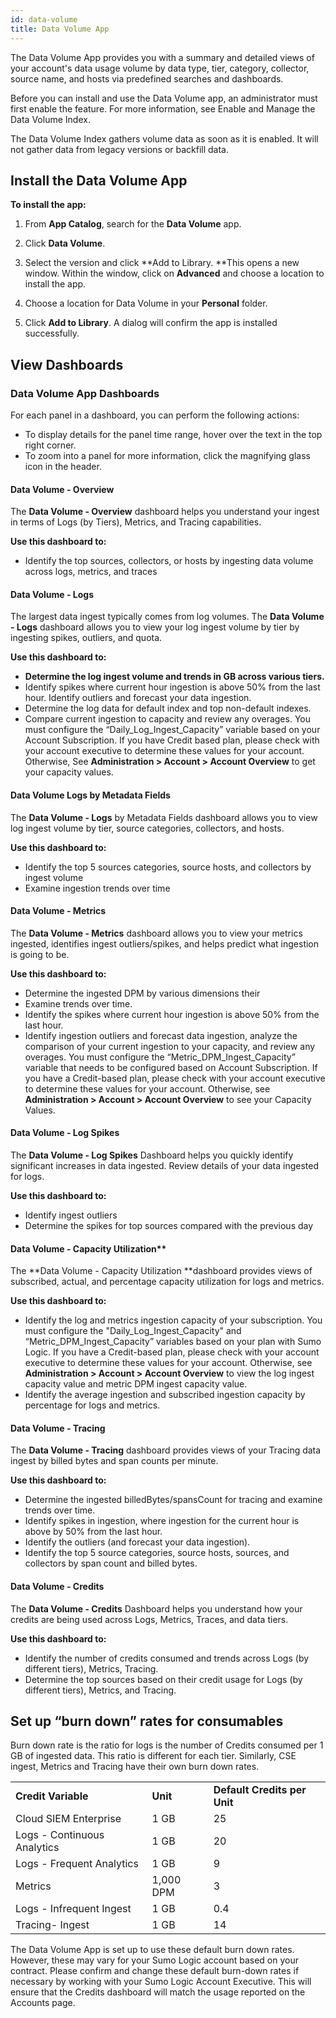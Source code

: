 ```yaml
---
id: data-volume
title: Data Volume App
---
```


The Data Volume App provides you with a summary and detailed views of your account's data usage volume by data type, tier, category, collector, source name, and hosts via predefined searches and dashboards.

Before you can install and use the Data Volume app, an administrator must first enable the feature. For more information, see Enable and Manage the Data Volume Index.

The Data Volume Index gathers volume data as soon as it is enabled. It will not gather data from legacy versions or backfill data.

## Install the Data Volume App

**To install the app:**

1. From **App Catalog**, search for the **Data Volume** app.
2. Click **Data Volume**.
3. Select the version and click **Add to Library. **This opens a new window. Within the window, click on **Advanced** and choose a location to install the app.

4. Choose a location for Data Volume in your **Personal** folder.
5. Click **Add to Library**. A dialog will confirm the app is installed successfully.

## View Dashboards 

### **Data Volume App Dashboards**

For each panel in a dashboard, you can perform the following actions:


* To display details for the panel time range, hover over the text in the top right corner.
* To zoom into a panel for more information, click the magnifying glass icon in the header.


#### Data Volume - Overview

The **Data Volume - Overview** dashboard helps you understand your ingest in terms of  Logs (by Tiers), Metrics, and Tracing capabilities.

**Use this dashboard to:**

* Identify the top sources, collectors, or hosts  by ingesting data volume across logs, metrics, and traces



#### Data Volume - Logs

The largest data ingest typically comes from log volumes. The **Data Volume - Logs** dashboard allows you to view your log ingest volume by tier by ingesting spikes, outliers, and quota.

**Use this dashboard to:**

* **Determine the log ingest volume and trends in GB across various tiers.**
* Identify spikes where current hour ingestion is above 50% from the last hour. Identify outliers and forecast your data ingestion.
* Determine the log data for default index and top non-default indexes.
* Compare current ingestion to capacity and review any overages. You must configure the “Daily_Log_Ingest_Capacity” variable based on your Account Subscription. If you have  Credit based plan, please check with your account executive to determine these values for your account. Otherwise,  See **Administration > Account > Account Overview** to get your capacity values.


#### **Data Volume Logs by Metadata Fields**

The **Data Volume - Logs** by Metadata Fields dashboard allows you to view log ingest volume by tier, source categories, collectors, and hosts.

**Use this dashboard to:**

* Identify the top 5 sources categories, source hosts, and collectors by ingest volume
* Examine ingestion trends over time

#### **Data Volume - Metrics**

The **Data Volume - Metrics** dashboard allows you to view your metrics ingested, identifies ingest outliers/spikes, and helps predict what ingestion is going to be.

**Use this dashboard to:**

* Determine the ingested DPM by various dimensions their
* Examine trends over time.
* Identify the spikes where current hour ingestion is above 50% from the last hour.
* Identify ingestion outliers and forecast data ingestion, analyze the comparison of your current ingestion to your capacity, and review any overages. You must configure the “Metric_DPM_Ingest_Capacity”  variable that needs to be configured based on Account Subscription. If you have a Credit-based plan, please check with your account executive to determine these values for your account. Otherwise, see **Administration > Account > Account Overview** to see your Capacity Values.

#### **Data Volume - Log Spikes**

The **Data Volume - Log Spikes**  Dashboard helps you quickly identify significant increases in data ingested. Review details of your data ingested for logs.

**Use this dashboard to:**

*  Identify ingest outliers
* Determine the spikes for top sources compared with the previous day


#### Data Volume - Capacity Utilization**

The **Data Volume - Capacity Utilization **dashboard provides views of subscribed, actual, and percentage capacity utilization for logs and metrics.

**Use this dashboard to:**

* Identify the log and metrics ingestion capacity of your subscription. You must configure the "Daily_Log_Ingest_Capacity" and “Metric_DPM_Ingest_Capacity” variables based on your plan with Sumo Logic. If you have a Credit-based plan, please check with your account executive to determine these values for your account. Otherwise, see **Administration > Account > Account Overview** to view the log ingest capacity value and metric DPM ingest capacity value.
* Identify the average ingestion and subscribed ingestion capacity by percentage for logs and metrics.

#### **Data Volume - Tracing**

The **Data Volume - Tracing** dashboard provides views of your Tracing data ingest by billed bytes and span counts per minute.

**Use this dashboard to:**

* Determine the ingested billedBytes/spansCount for tracing and examine trends over time.
* Identify spikes in ingestion, where ingestion for the current hour is above by 50% from the last hour.
* Identify the outliers (and forecast your data ingestion).
* Identify the top 5 source categories, source hosts, sources, and collectors by span count and billed bytes.


#### **Data Volume - Credits**

The **Data Volume - Credits** Dashboard helps you understand how your credits are being used across Logs, Metrics, Traces, and data tiers.

**Use this dashboard to:**

* Identify the number of credits consumed and trends across Logs (by different tiers), Metrics, Tracing.
* Determine the top sources based on their credit usage for Logs (by different tiers), Metrics, and Tracing.




## Set up “burn down” rates for consumables

Burn down rate is the ratio for logs is the number of Credits consumed per 1 GB of ingested data. This ratio is different for each tier. Similarly, CSE ingest, Metrics and Tracing have their own burn down rates.


<table>
  <tr>
   <td><strong>Credit Variable</strong>
   </td>
   <td><strong>Unit</strong>
   </td>
   <td><strong>Default Credits per Unit</strong>
   </td>
  </tr>
  <tr>
   <td>Cloud SIEM Enterprise
   </td>
   <td>1 GB
   </td>
   <td>25
   </td>
  </tr>
  <tr>
   <td>Logs - Continuous Analytics
   </td>
   <td>1 GB
   </td>
   <td>20
   </td>
  </tr>
  <tr>
   <td>Logs - Frequent Analytics
   </td>
   <td>1 GB
   </td>
   <td>9
   </td>
  </tr>
  <tr>
   <td>Metrics
   </td>
   <td>1,000 DPM
   </td>
   <td>3
   </td>
  </tr>
  <tr>
   <td>Logs - Infrequent Ingest
   </td>
   <td>1 GB
   </td>
   <td>0.4
   </td>
  </tr>
  <tr>
   <td>Tracing- Ingest
   </td>
   <td>1 GB
   </td>
   <td>14
   </td>
  </tr>
</table>


The Data Volume App is set up to use these default burn down rates. However, these may vary for your Sumo Logic account based on your contract. Please confirm and change these default burn-down rates if necessary by working with your Sumo Logic Account Executive. This will ensure that the Credits dashboard will match the usage reported on the Accounts page.

